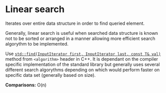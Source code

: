 # Linear search

Iterates over entire data structure in order to find queried element.

Generally, linear search is useful when searched data structure is known not to be sorted or arranged in a manner allowing more efficient search algorythm to be implemented.

Use [`std::find(InputIterator first, InputIterator last, const T& val)`](https://en.cppreference.com/w/cpp/algorithm/find) method from `<algorithm>` header in C++. It is dependant on the compiler specific implementation of the standard library but generally uses several different search algorythms depending on which would perform faster on specific data set (generally based on size).

**Comparisons:** O(n)
